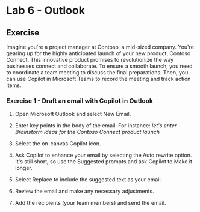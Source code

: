 # Lab 6 - Outlook #

## Exercise ##
Imagine you're a project manager at Contoso, a mid-sized company. You're gearing up for the highly anticipated launch of your new product, Contoso Connect. This innovative product promises to revolutionize the way businesses connect and collaborate. To ensure a smooth launch, you need to coordinate a team meeting to discuss the final preparations. Then, you can use Copilot in Microsoft Teams to record the meeting and track action items.

### Exercise 1 - Draft an email with Copilot in Outlook ###
1. Open Microsoft Outlook and select New Email.
1. Enter key points in the body of the email. For instance:
  *let's enter Brainstorm ideas for the Contoso Connect product launch*
   
1. Select the on-canvas Copilot icon.
1. Ask Copilot to enhance your email by selecting the Auto rewrite option. It's still short, so use the Suggested prompts and ask Copilot to Make it longer.
1. Select Replace to include the suggested text as your email.
1. Review the email and make any necessary adjustments.
1. Add the recipients (your team members) and send the email.
